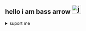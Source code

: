 ## hello i am bass arrow <img src="https://cdn.jsdelivr.net/gh/devicons/devicon/icons/javascript/javascript-original.svg" height="30" alt="javascript logo"  />



<details>

<summary>suport me </summary>

### 🇬🇧way to support me header
### 🇫🇷moyen de me soutenir 
<div align="left">
  <a href="https://fr.tipeee.com/bass-arrow/hosted" target="_blank">
 <img src="https://upload.wikimedia.org/wikipedia/commons/thumb/1/15/Tipeee_logo.svg/1200px-Tipeee_logo.svg.png" height="30" alt="tipeee"  />

